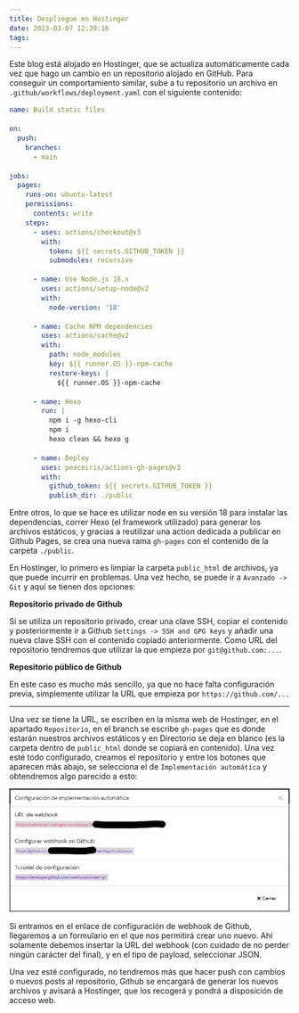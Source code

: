 ```yaml
---
title: Despliegue en Hostinger
date: 2023-03-07 12:39:16
tags:
---
```


Este blog está alojado en Hostinger, que se actualiza automáticamente cada vez que hago un cambio en un repositorio alojado en GitHub.
Para conseguir un comportamiento similar, sube a tu repositorio un archivo en `.github/workflows/deployment.yaml` con el siguiente contenido:

``` yaml
name: Build static files

on:
  push:
    branches:
      - main

jobs:
  pages:
    runs-on: ubuntu-latest
    permissions:
      contents: write
    steps:
      - uses: actions/checkout@v3
        with:
          token: ${{ secrets.GITHUB_TOKEN }}
          submodules: recursive

      - name: Use Node.js 18.x
        uses: actions/setup-node@v2
        with:
          node-version: '18'

      - name: Cache NPM dependencies
        uses: actions/cache@v2
        with:
          path: node_modules
          key: ${{ runner.OS }}-npm-cache
          restore-keys: |
            ${{ runner.OS }}-npm-cache

      - name: Hexo
        run: |
          npm i -g hexo-cli
          npm i
          hexo clean && hexo g

      - name: Deploy
        uses: peaceiris/actions-gh-pages@v3
        with:
          github_token: ${{ secrets.GITHUB_TOKEN }}
          publish_dir: ./public
```

Entre otros, lo que se hace es utilizar node en su versión 18 para instalar las dependencias, correr Hexo (el framework utilizado) para generar los archivos estáticos, y gracias a reutilizar una action dedicada a publicar en Github Pages, se crea una nueva rama `gh-pages` con el contenido de la carpeta `./public`.

En Hostinger, lo primero es limpiar la carpeta `public_html` de archivos, ya que puede incurrir en problemas. Una vez hecho, se puede ir a `Avanzado -> Git` y aquí se tienen dos opciones:

__Repositorio privado de Github__

Si se utiliza un repositorio privado, crear una clave SSH, copiar el contenido y posteriormente ir a Github `Settings -> SSH and GPG keys` y añadir una nueva clave SSH con el contenido copiado anteriormente.
Como URL del repositorio tendremos que utilizar la que empieza por `git@github.com:...`.

__Repositorio público de Github__

En este caso es mucho más sencillo, ya que no hace falta configuración previa, simplemente utilizar la URL que empieza por `https://github.com/...`

---

Una vez se tiene la URL, se escriben en la misma web de Hostinger, en el apartado `Repositorio`, en el branch se escribe `gh-pages` que es donde estarán nuestros archivos estáticos y en Directorio se deja en blanco (es la carpeta dentro de `public_html` donde se copiará en contenido). Una vez esté todo configurado, creamos el repositorio y entre los botones que aparecen más abajo, se selecciona el de `Implementación automática` y obtendremos algo parecido a esto:

![](/images/hostinger-webhook.png)

Si entramos en el enlace de configuración de webhook de Github, llegaremos a un formulario en el que nos permitirá crear uno nuevo. Ahí solamente debemos insertar la URL del webhook (con cuidado de no perder ningún carácter del final), y en el tipo de payload, seleccionar JSON.

Una vez esté configurado, no tendremos más que hacer push con cambios o nuevos posts al repositorio, Github se encargará de generar los nuevos archivos y avisará a Hostinger, que los recogerá y pondrá a disposición de acceso web.